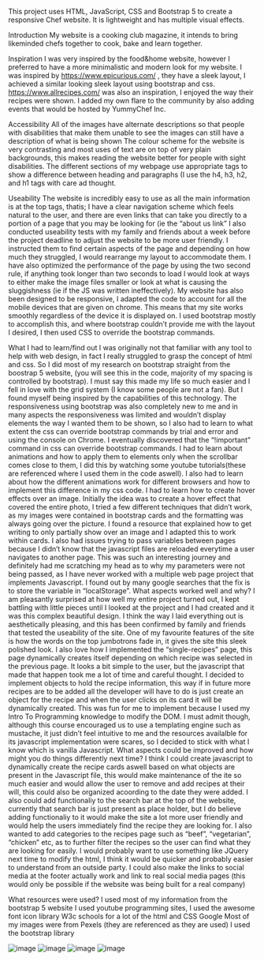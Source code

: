 This project uses HTML, JavaScript, CSS and Bootstrap 5 to create a responsive Chef website. It is lightweight and has multiple visual effects.

Introduction
My website is a cooking club magazine, it intends to bring likeminded chefs together to cook, bake and learn together.

Inspiration 
I was very inspired by the food&home website, however I preferred to have a more minimalistic and modern look for my website.
I was inspired by https://www.epicurious.com/ , they have a sleek layout, I achieved a similar looking sleek layout using bootstrap and css.
https://www.allrecipes.com/ was also an inspiration, I enjoyed the way their recipes were shown. I added my own flare to the community by also adding events that would be hosted by YummyChef Inc.

Accessibility
All of the images have alternate descriptions so that people with disabilities that make them unable to see the images can still have a description of what is being shown 
The colour scheme for the website is very contrasting and most uses of text are on top of very plain backgrounds, this makes reading the website better for people with sight disabilities.
The different sections of my webpage use appropriate tags to show a difference between heading and paragraphs (I use the h4, h3, h2, and h1 tags with care ad thought.

Useability
The website is incredibly easy to use as all the main information is at the top tags, thatis; I have a clear navigation scheme which feels natural to the user, and there are even links that can take you directly to a portion of a page that you may be looking for (ie the “about us link”
I also conducted useability tests with my family and friends about a week before the project deadline to adjust the website to be more user friendly. I instructed them to find certain aspects of the page and depending on how much they struggled, I would rearrange my layout to accommodate them.
I have also optimized the performance of the page by using the two second rule, if anything took longer than two seconds to load I would look at ways to either make the image files smaller or look at what is causing the sluggishness (ie if the JS was written ineffectively).
My website has also been designed to be responsive, I adapted the code to account for all the mobile devices that are given on chrome. This means that my site works smoothly regardless of the device it is displayed on. I used bootstrap mostly to accomplish this, and where bootstrap couldn’t provide me with the layout I desired, I then used CSS to override the bootstrap commands.

What I had to learn/find out
I was originally not that familiar with any tool to help with web design, in fact I really struggled to grasp the concept of html and css. So I did most of my research on bootstrap straight from the boostrap 5 website, (you will see this in the code, majority of my spacing is controlled by bootstrap). I must say this made my life so much easier and I fell in love with the grid system (I know some people are not a fan). But I found myself being inspired by the capabilities of this technology. The responsiveness using bootstrap was also completely new to me and in many aspects the responsiveness was limited and wouldn’t display elements the way I wanted them to be shown, so I also had to learn to what extent the css can override bootstrap commands by trial and error and using the console on Chrome. I eventually discovered that the “!important” command in css can override bootstrap commands.
I had to learn about animations and how to apply them to elements only when the scrollbar comes close to them, I did this by watching some youtube tutorials(these are referenced where I used them in the code aswell). I also had to learn about how the different animations work for different browsers and how to implement this difference in my css code.
I had to learn how to create hover effects over an image. Initially the idea was to create a hover effect that covered the entire photo, I tried a few different techniques that didn’t work, as my images were contained in bootstrap cards and the formatting was always going over the picture. I found a resource that explained how to get writing to only partially show over an image and I adapted this to work within cards.
I also had issues trying to pass variables between pages because I didn’t know that the javascript files are reloaded everytime a user navigates to another page. This was such an interesting journey and definitely had me scratching my head as to why my parameters were not being passed, as I have never worked with a multiple web page project that implements Javascript. I found out by many google searches that the fix is to store the variable in “localStorage”.
What aspects worked well and why?
I am pleasantly surprised at how well my entire project turned out, I kept battling with little pieces until I looked at the project and I had created and it was this complex beautiful design. I think the way I laid everything out is aesthetically pleasing, and this has been confirmed by family and friends that tested the useability of the site. 
One of my favourite features of the site is how the words on the top jumbotrons fade in, it gives the site this sleek polished look. I also love how I implemented the “single-recipes” page, this page dynamically creates itself depending on which recipe was selected in the previous page. It looks a bit simple to the user, but the javascript that made that happen took me a lot of time and careful thought. I decided to implement objects to hold the recipe information, this way if in future more recipes are to be added all the developer will have to do is just create an object for the recipe and when the user clicks on its card it will be dynamically created. This was fun for me to implement because I used my Intro To Programming knowledge to modify the DOM. I must admit though, although this course encouraged us to use a templating engine such as mustache, it just didn’t feel intuitive to me and the resources availalble for its javascript implementation were scares, so I decided to stick with what I know which is vanilla Javascript.
What aspects could be improved and how might you do things differently next time?
I think I could create javascript to dynamically create the recipe cards aswell based on what objects are present in the Javascript file, this would make maintenance of the ite so much easier and would allow the user to remove and add recipes at their will, this could also be organized acoording to the date they were added.
I also could add functionaliy to the search bar at the top of the website, currently that search bar is just present as place holder, but I do believe adding functionaliy to it would make the site a lot more user friendly and would help the users immediately find the recipe they are looking for.
I also wanted to add categories to the recipes page such as “beef”, “vegetarian”, “chicken” etc, as to further filter the recipes so the user can find what they are looking for easily.
I would probably want to use something like JQuery next time to modify the html, I think it would be quicker and probably easier to understand from an outside party.
I could also make the links to social media at the footer actually work and link to real social media pages (this would only be possible if the website was being built for a real company)

What resources were used?
I used most of my information from the bootstrap 5 website
I used youtube programming sites,
I used the awesome font icon library 
W3c schools for a lot of the html and CSS 
Google
Most of my images were from Pexels (they are referenced as they are used)
I used the bootstrap library



![image](https://github.com/user-attachments/assets/d6ef6f7c-4de6-48f8-b0b7-e961a351d5fe)
![image](https://github.com/user-attachments/assets/d6cac99a-f774-434c-9fab-b66e170148dd)
![image](https://github.com/user-attachments/assets/19db6ed1-1315-4239-98c7-4a8717d13b9c)
![image](https://github.com/user-attachments/assets/fc2fe672-3668-40d4-9131-0941d0e63d79)
